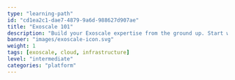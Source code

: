 ```yaml
---
type: "learning-path"
id: "cd1ea2c1-dae7-4879-9a6d-988627d907ae"
title: "Exoscale 101"
description: "Build your Exoscale expertise from the ground up. Start with core cloud concepts and terminology in the Starter path, dive into technical networking and configuration in the Advanced course, and learn to calculate costs with confidence in the Pricing module. Everything you need to understand, deploy, and optimize on Exoscale."
banner: "images/exoscale-icon.svg"
weight: 1
tags: [exoscale, cloud, infrastructure]
level: "intermediate"
categories: "platform"
---
```

